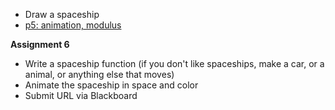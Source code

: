 - Draw a spaceship
- [p5: animation, modulus](https://owenroberts.github.io/mmp210/week6/index.html)

**Assignment 6**
- Write a spaceship function (if you don't like spaceships, make a car, or a animal, or anything else that moves)
- Animate the spaceship in space and color
- Submit URL via Blackboard

